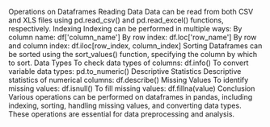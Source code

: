 Operations on Dataframes
Reading Data
Data can be read from both CSV and XLS files using pd.read_csv() and pd.read_excel() functions, respectively.
Indexing
Indexing can be performed in multiple ways:
By column name: df['column_name']
By row index: df.loc['row_name']
By row and column index: df.iloc[row_index, column_index]
Sorting
Dataframes can be sorted using the sort_values() function, specifying the column by which to sort.
Data Types
To check data types of columns: df.info()
To convert variable data types: pd.to_numeric()
Descriptive Statistics
Descriptive statistics of numerical columns: df.describe()
Missing Values
To identify missing values: df.isnull()
To fill missing values: df.fillna(value)
Conclusion
Various operations can be performed on dataframes in pandas, including indexing, sorting, handling missing values, and converting data types. These operations are essential for data preprocessing and analysis.
